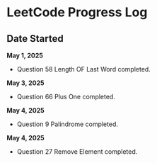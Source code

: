 # LeetCode Progress Log

## Date Started
**May 1, 2025**
  
 - Question 58 Length OF Last Word completed.

**May 3, 2025**

 - Question 66 Plus One completed.

**May 4, 2025**

 - Question 9 Palindrome completed.


**May 4, 2025**

 - Question 27 Remove Element completed.
